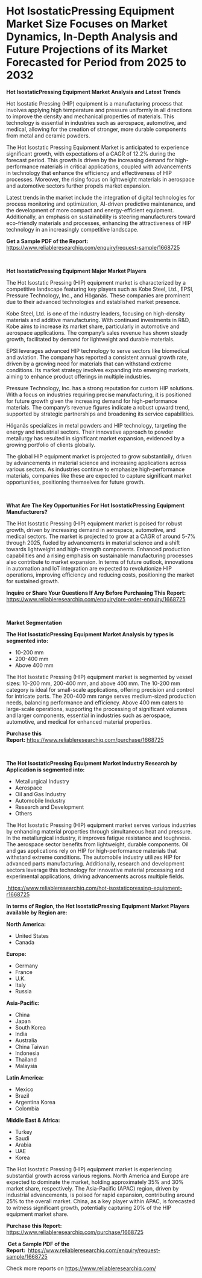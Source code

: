 <p><h1>Hot IsostaticPressing Equipment Market Size Focuses on Market Dynamics, In-Depth Analysis and Future Projections of its Market Forecasted for Period from 2025 to 2032</h1></p><p><strong>Hot IsostaticPressing Equipment Market Analysis and Latest Trends</strong></p>
<p><p>Hot Isostatic Pressing (HIP) equipment is a manufacturing process that involves applying high temperature and pressure uniformly in all directions to improve the density and mechanical properties of materials. This technology is essential in industries such as aerospace, automotive, and medical, allowing for the creation of stronger, more durable components from metal and ceramic powders.</p><p>The Hot Isostatic Pressing Equipment Market is anticipated to experience significant growth, with expectations of a CAGR of 12.2% during the forecast period. This growth is driven by the increasing demand for high-performance materials in critical applications, coupled with advancements in technology that enhance the efficiency and effectiveness of HIP processes. Moreover, the rising focus on lightweight materials in aerospace and automotive sectors further propels market expansion.</p><p>Latest trends in the market include the integration of digital technologies for process monitoring and optimization, AI-driven predictive maintenance, and the development of more compact and energy-efficient equipment. Additionally, an emphasis on sustainability is steering manufacturers toward eco-friendly materials and processes, enhancing the attractiveness of HIP technology in an increasingly competitive landscape.</p></p>
<p><strong>Get a Sample PDF of the Report:&nbsp;</strong> <a href="https://www.reliableresearchiq.com/enquiry/request-sample/1668725?utm_campaign=2247&utm_medium=2&utm_source=Github&utm_content=ia&utm_term=02032025&utm_id=hot-isostaticpressing-equipment">https://www.reliableresearchiq.com/enquiry/request-sample/1668725</a></p>
<p>&nbsp;</p>
<p><strong>Hot IsostaticPressing Equipment Major Market Players</strong></p>
<p><p>The Hot Isostatic Pressing (HIP) equipment market is characterized by a competitive landscape featuring key players such as Kobe Steel, Ltd., EPSI, Pressure Technology, Inc., and Höganäs. These companies are prominent due to their advanced technologies and established market presence.</p><p>Kobe Steel, Ltd. is one of the industry leaders, focusing on high-density materials and additive manufacturing. With continued investments in R&D, Kobe aims to increase its market share, particularly in automotive and aerospace applications. The company’s sales revenue has shown steady growth, facilitated by demand for lightweight and durable materials.</p><p>EPSI leverages advanced HIP technology to serve sectors like biomedical and aviation. The company has reported a consistent annual growth rate, driven by a growing need for materials that can withstand extreme conditions. Its market strategy involves expanding into emerging markets, aiming to enhance product offerings in multiple industries.</p><p>Pressure Technology, Inc. has a strong reputation for custom HIP solutions. With a focus on industries requiring precise manufacturing, it is positioned for future growth given the increasing demand for high-performance materials. The company’s revenue figures indicate a robust upward trend, supported by strategic partnerships and broadening its service capabilities.</p><p>Höganäs specializes in metal powders and HIP technology, targeting the energy and industrial sectors. Their innovative approach to powder metallurgy has resulted in significant market expansion, evidenced by a growing portfolio of clients globally. </p><p>The global HIP equipment market is projected to grow substantially, driven by advancements in material science and increasing applications across various sectors. As industries continue to emphasize high-performance materials, companies like these are expected to capture significant market opportunities, positioning themselves for future growth.</p></p>
<p>&nbsp;</p>
<p><strong>What Are The Key Opportunities For Hot IsostaticPressing Equipment Manufacturers?</strong></p>
<p><p>The Hot Isostatic Pressing (HIP) equipment market is poised for robust growth, driven by increasing demand in aerospace, automotive, and medical sectors. The market is projected to grow at a CAGR of around 5-7% through 2025, fueled by advancements in material science and a shift towards lightweight and high-strength components. Enhanced production capabilities and a rising emphasis on sustainable manufacturing processes also contribute to market expansion. In terms of future outlook, innovations in automation and IoT integration are expected to revolutionize HIP operations, improving efficiency and reducing costs, positioning the market for sustained growth.</p></p>
<p><strong>Inquire or Share Your Questions If Any Before Purchasing This Report:</strong> <a href="https://www.reliableresearchiq.com/enquiry/pre-order-enquiry/1668725?utm_campaign=2247&utm_medium=2&utm_source=Github&utm_content=ia&utm_term=02032025&utm_id=hot-isostaticpressing-equipment">https://www.reliableresearchiq.com/enquiry/pre-order-enquiry/1668725</a></p>
<p>&nbsp;</p>
<p><strong>Market Segmentation</strong></p>
<p><strong>The Hot IsostaticPressing Equipment Market Analysis by types is segmented into:</strong></p>
<p><ul><li>10-200 mm</li><li>200-400 mm</li><li>Above 400 mm</li></ul></p>
<p><p>The Hot Isostatic Pressing (HIP) equipment market is segmented by vessel sizes: 10-200 mm, 200-400 mm, and above 400 mm. The 10-200 mm category is ideal for small-scale applications, offering precision and control for intricate parts. The 200-400 mm range serves medium-sized production needs, balancing performance and efficiency. Above 400 mm caters to large-scale operations, supporting the processing of significant volumes and larger components, essential in industries such as aerospace, automotive, and medical for enhanced material properties.</p></p>
<p><strong>Purchase this Report:&nbsp;</strong><a href="https://www.reliableresearchiq.com/purchase/1668725?utm_campaign=2247&utm_medium=2&utm_source=Github&utm_content=ia&utm_term=02032025&utm_id=hot-isostaticpressing-equipment">https://www.reliableresearchiq.com/purchase/1668725</a></p>
<p>&nbsp;</p>
<p><strong>The Hot IsostaticPressing Equipment Market Industry Research by Application is segmented into:</strong></p>
<p><ul><li>Metallurgical Industry</li><li>Aerospace</li><li>Oil and Gas Industry</li><li>Automobile Industry</li><li>Research and Development</li><li>Others</li></ul></p>
<p><p>The Hot Isostatic Pressing (HIP) equipment market serves various industries by enhancing material properties through simultaneous heat and pressure. In the metallurgical industry, it improves fatigue resistance and toughness. The aerospace sector benefits from lightweight, durable components. Oil and gas applications rely on HIP for high-performance materials that withstand extreme conditions. The automobile industry utilizes HIP for advanced parts manufacturing. Additionally, research and development sectors leverage this technology for innovative material processing and experimental applications, driving advancements across multiple fields.</p></p>
<p><a href="https://www.reliableresearchiq.com/hot-isostaticpressing-equipment-r1668725?utm_campaign=2247&utm_medium=2&utm_source=Github&utm_content=ia&utm_term=02032025&utm_id=hot-isostaticpressing-equipment">&nbsp;https://www.reliableresearchiq.com/hot-isostaticpressing-equipment-r1668725</a></p>
<p><strong>In terms of Region, the Hot IsostaticPressing Equipment Market Players available by Region are:</strong></p>
<p>
    <p> <strong> North America: </strong>
        <ul>
            <li>United States</li>
            <li>Canada</li>
        </ul>
        </p> 
    <p> <strong> Europe: </strong>
        <ul>
            <li>Germany</li>
            <li>France</li>
            <li>U.K.</li>
            <li>Italy</li>
            <li>Russia</li>
        </ul>
        </p> 
    <p> <strong> Asia-Pacific: </strong>
        <ul>
            <li>China</li>
            <li>Japan</li>
            <li>South Korea</li>
            <li>India</li>
            <li>Australia</li>
            <li>China Taiwan</li>
            <li>Indonesia</li>
            <li>Thailand</li>
            <li>Malaysia</li>
        </ul>
        </p> 
    <p> <strong> Latin America: </strong>
        <ul>
            <li>Mexico</li>
            <li>Brazil</li>
            <li>Argentina Korea</li>
            <li>Colombia</li>
        </ul>
        </p> 
    <p> <strong> Middle East & Africa: </strong>
        <ul>
            <li>Turkey</li>
            <li>Saudi</li>
            <li>Arabia</li>
            <li>UAE</li>
            <li>Korea</li>
        </ul>
    </p>
    </p>
<p><p>The Hot Isostatic Pressing (HIP) equipment market is experiencing substantial growth across various regions. North America and Europe are expected to dominate the market, holding approximately 35% and 30% market share, respectively. The Asia-Pacific (APAC) region, driven by industrial advancements, is poised for rapid expansion, contributing around 25% to the overall market. China, as a key player within APAC, is forecasted to witness significant growth, potentially capturing 20% of the HIP equipment market share.</p></p>
<p><strong>Purchase this Report: </strong><a href="https://www.reliableresearchiq.com/purchase/1668725?utm_campaign=2247&utm_medium=2&utm_source=Github&utm_content=ia&utm_term=02032025&utm_id=hot-isostaticpressing-equipment">https://www.reliableresearchiq.com/purchase/1668725</a></p>
<p>&nbsp;<strong>Get a Sample PDF of the Report:&nbsp;&nbsp;</strong><a href="https://www.reliableresearchiq.com/enquiry/request-sample/1668725?utm_campaign=2247&utm_medium=2&utm_source=Github&utm_content=ia&utm_term=02032025&utm_id=hot-isostaticpressing-equipment">https://www.reliableresearchiq.com/enquiry/request-sample/1668725</a></p>
<p><strong></strong></p>
<p>Check more reports on <a href="https://www.reliableresearchiq.com/?utm_campaign=2247&utm_medium=2&utm_source=Github&utm_content=ia&utm_term=02032025&utm_id=hot-isostaticpressing-equipment">https://www.reliableresearchiq.com/</a></p>